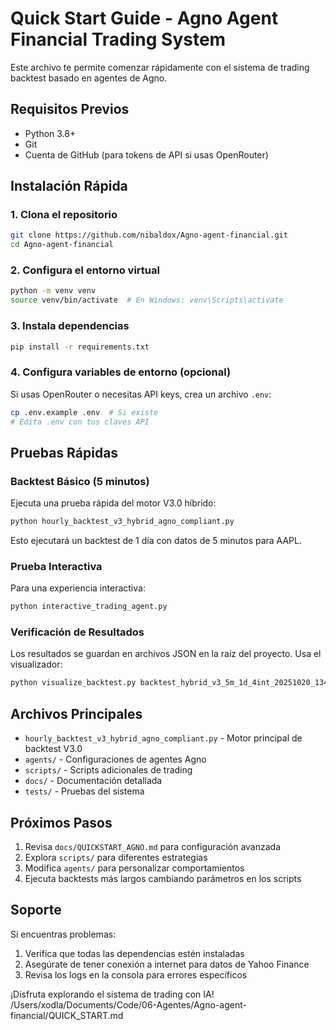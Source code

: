 # Quick Start Guide - Agno Agent Financial Trading System

Este archivo te permite comenzar rápidamente con el sistema de trading backtest basado en agentes de Agno.

## Requisitos Previos

- Python 3.8+
- Git
- Cuenta de GitHub (para tokens de API si usas OpenRouter)

## Instalación Rápida

### 1. Clona el repositorio
```bash
git clone https://github.com/nibaldox/Agno-agent-financial.git
cd Agno-agent-financial
```

### 2. Configura el entorno virtual
```bash
python -m venv venv
source venv/bin/activate  # En Windows: venv\Scripts\activate
```

### 3. Instala dependencias
```bash
pip install -r requirements.txt
```

### 4. Configura variables de entorno (opcional)
Si usas OpenRouter o necesitas API keys, crea un archivo `.env`:
```bash
cp .env.example .env  # Si existe
# Edita .env con tus claves API
```

## Pruebas Rápidas

### Backtest Básico (5 minutos)
Ejecuta una prueba rápida del motor V3.0 híbrido:
```bash
python hourly_backtest_v3_hybrid_agno_compliant.py
```
Esto ejecutará un backtest de 1 día con datos de 5 minutos para AAPL.

### Prueba Interactiva
Para una experiencia interactiva:
```bash
python interactive_trading_agent.py
```

### Verificación de Resultados
Los resultados se guardan en archivos JSON en la raíz del proyecto. Usa el visualizador:
```bash
python visualize_backtest.py backtest_hybrid_v3_5m_1d_4int_20251020_134905.json
```

## Archivos Principales

- `hourly_backtest_v3_hybrid_agno_compliant.py` - Motor principal de backtest V3.0
- `agents/` - Configuraciones de agentes Agno
- `scripts/` - Scripts adicionales de trading
- `docs/` - Documentación detallada
- `tests/` - Pruebas del sistema

## Próximos Pasos

1. Revisa `docs/QUICKSTART_AGNO.md` para configuración avanzada
2. Explora `scripts/` para diferentes estrategias
3. Modifica `agents/` para personalizar comportamientos
4. Ejecuta backtests más largos cambiando parámetros en los scripts

## Soporte

Si encuentras problemas:
1. Verifica que todas las dependencias estén instaladas
2. Asegúrate de tener conexión a internet para datos de Yahoo Finance
3. Revisa los logs en la consola para errores específicos

¡Disfruta explorando el sistema de trading con IA!</content>
<filePath>/Users/xodla/Documents/Code/06-Agentes/Agno-agent-financial/QUICK_START.md
